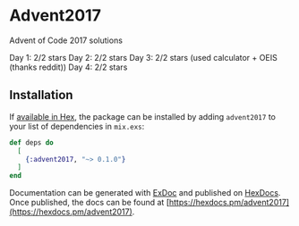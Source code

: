 # Advent2017

Advent of Code 2017 solutions

Day 1: 2/2 stars
Day 2: 2/2 stars
Day 3: 2/2 stars (used calculator + OEIS (thanks reddit))
Day 4: 2/2 stars

## Installation

If [available in Hex](https://hex.pm/docs/publish), the package can be installed
by adding `advent2017` to your list of dependencies in `mix.exs`:

```elixir
def deps do
  [
    {:advent2017, "~> 0.1.0"}
  ]
end
```

Documentation can be generated with [ExDoc](https://github.com/elixir-lang/ex_doc)
and published on [HexDocs](https://hexdocs.pm). Once published, the docs can
be found at [https://hexdocs.pm/advent2017](https://hexdocs.pm/advent2017).

